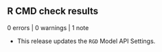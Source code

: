 ## R CMD check results

0 errors | 0 warnings | 1 note

* This release updates the `RGD` Model API Settings.
